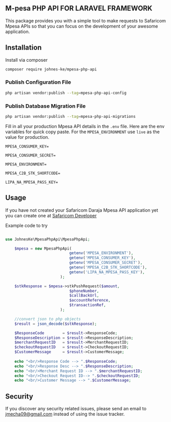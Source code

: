 ## M-pesa PHP API FOR LARAVEL FRAMEWORK

This package provides you with a simple tool to make requests to Safaricom Mpesa APIs so that you can focus on the development of your awesome application.

## Installation

Install via composer
```bash
composer require johnes-ke/mpesa-php-api
```

### Publish Configuration File

```bash
php artisan vendor:publish --tag=mpesa-php-api-config
```

### Publish Database Migration File

```bash
php artisan vendor:publish --tag=mpesa-php-api-migrations
```

Fill in all your production Mpesa API details in the `.env` file. Here are the env variables for quick copy paste. For the `MPESA_ENVIRONMENT` use `live` as the value for production. 

```
MPESA_CONSUMER_KEY=

MPESA_CONSUMER_SECRET=

MPESA_ENVIRONMENT=

MPESA_C2B_STK_SHORTCODE=

LIPA_NA_MPESA_PASS_KEY=

```

## Usage

If you have not created your Safaricom Daraja Mpesa API application yet you can create one at [Safaricom Developer][link-safaricom-developer]

Example code to try

``` php

use JohnesKe\MpesaPhpApi\MpesaPhpApi;

    $mpesa = new MpesaPhpApi( 
                            getenv('MPESA_ENVIRONMENT'),
                            getenv('MPESA_CONSUMER_KEY'),
                            getenv('MPESA_CONSUMER_SECRET'),
                            getenv('MPESA_C2B_STK_SHORTCODE'),
                            getenv('LIPA_NA_MPESA_PASS_KEY'),
                        );

    $stkResponse = $mpesa->stkPushRequest($amount,
                            $phoneNumber,
                            $callBackUrl,
                            $accountReference,
                            $transactionRef,
                        );

    //convert json to php objects
    $result = json_decode($stkResponse);

    $ResponseCode        = $result->ResponseCode;
    $ResponseDescription = $result->ResponseDescription;
    $merchantRequestID   = $result->MerchantRequestID;
    $checkoutRequestID   = $result->CheckoutRequestID;
    $CustomerMessage     = $result->CustomerMessage;
        
    echo "<br/>Response Code --> ".$ResponseCode;
    echo "<br/>Response Desc --> ".$ResponseDescription;
    echo "<br/>Merchant Request ID --> ".$merchantRequestID;
    echo "<br/>Checkout Request ID--> ".$checkoutRequestID;
    echo "<br/>Customer Message --> ".$CustomerMessage;

```

## Security

If you discover any security related issues, please send an email to jmecha09@gmail.com
instead of using the issue tracker.

[link-safaricom-developer]: https://developer.safaricom.co.ke/ 
